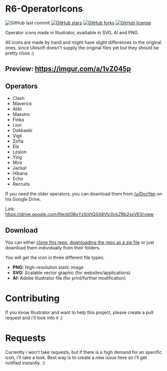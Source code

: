 # R6-OperatorIcons

![GitHub last commit](https://img.shields.io/github/last-commit/MarcoPixel/r6-operatoricons.svg?style=for-the-badge)
[![GitHub stars](https://img.shields.io/github/stars/MarcoPixel/r6-operatoricons.svg?style=for-the-badge)](https://github.com/MarcoPixel/r6-operatoricons/stargazers)
[![GitHub forks](https://img.shields.io/github/forks/MarcoPixel/r6-operatoricons.svg?style=for-the-badge)](https://github.com/MarcoPixel/r6-operatoricons/network)
[![GitHub license](https://img.shields.io/github/license/MarcoPixel/r6-operatoricons.svg?style=for-the-badge)](https://github.com/MarcoPixel/r6-operatoricons)

Operator icons made in Illustrator, availiable in SVG, AI and PNG. 

All icons are made by hand and might have slight differences to the original ones, since Ubisoft doesn't supply the original files yet but they should be pretty close :)

## Preview: https://imgur.com/a/1vZ045p

## Operators
- Clash
- Maverick
- Alibi
- Maestro
- Finka
- Lion
- Dokkaebi
- Vigil
- Zofia
- Ela
- Lesion
- Ying
- Mira
- Jackal
- Hibana
- Echo
- Recruits

If you need the older operators, you can download them from [/u/DocYen](https://www.reddit.com/user/DocYen) on his Google Drive.

Link: https://drive.google.com/file/d/0BxYzSiVtQSX8Vlc0ckZRb2sxVE0/view

## Download

You can either [clone this repo](https://help.github.com/articles/cloning-a-repository/), [downloading the repo as a zip file](https://github.com/MarcoPixel/r6-operatoricons/archive/master.zip) or just download them individually from their folders.

You will get the icon in three different file types:

- **PNG:** High-resolution static image
- **SVG:** Scalable vector graphic (for websites/applications)
- **AI:** Adobe Illustrator file (for print/further modification)


# Contributing

If you know Illustrator and want to help this project, please create a pull request and i'll look into it :)

# Requests

Currently i won't take requests, but if there is a high demand for an specific icon, i'll take a look. 
Best way is to create a new issue here so i'll get notified instantly. :)
